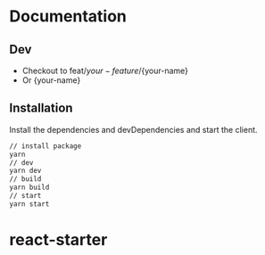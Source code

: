 # Documentation
## Dev
- Checkout to feat/${your-feature}/${your-name}
- Or {your-name}
## Installation

Install the dependencies and devDependencies and start the client.

```sh
// install package
yarn
// dev
yarn dev
// build
yarn build
// start
yarn start
```


# react-starter
